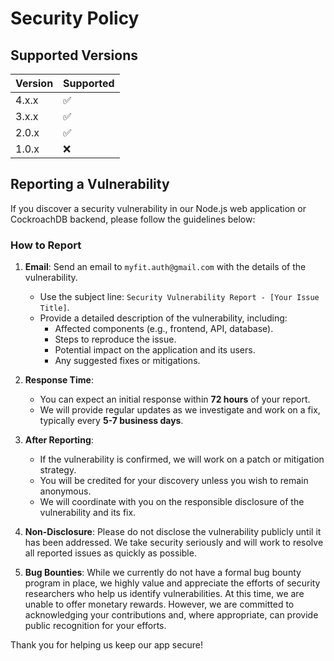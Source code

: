 # Security Policy

## Supported Versions

| Version | Supported          |
| ------- | ------------------ |
| 4.x.x   | :white_check_mark: |
| 3.x.x   | :white_check_mark: |
| 2.0.x   | :white_check_mark: |
| 1.0.x   | :x:                |

## Reporting a Vulnerability

If you discover a security vulnerability in our Node.js web application or CockroachDB backend, please follow the guidelines below:

### How to Report

1. **Email**: Send an email to `myfit.auth@gmail.com` with the details of the vulnerability.
   - Use the subject line: `Security Vulnerability Report - [Your Issue Title]`.
   - Provide a detailed description of the vulnerability, including:
     - Affected components (e.g., frontend, API, database).
     - Steps to reproduce the issue.
     - Potential impact on the application and its users.
     - Any suggested fixes or mitigations.

2. **Response Time**:
   - You can expect an initial response within **72 hours** of your report.
   - We will provide regular updates as we investigate and work on a fix, typically every **5-7 business days**.

3. **After Reporting**:
   - If the vulnerability is confirmed, we will work on a patch or mitigation strategy.
   - You will be credited for your discovery unless you wish to remain anonymous.
   - We will coordinate with you on the responsible disclosure of the vulnerability and its fix.

4. **Non-Disclosure**: Please do not disclose the vulnerability publicly until it has been addressed. We take security seriously and will work to resolve all reported issues as quickly as possible.

5. **Bug Bounties**: While we currently do not have a formal bug bounty program in place, we highly value and appreciate the efforts of security researchers who help us identify vulnerabilities. At this time, we are unable to offer monetary rewards. However, we are committed to acknowledging your contributions and, where appropriate, can provide public recognition for your efforts.

Thank you for helping us keep our app secure!
